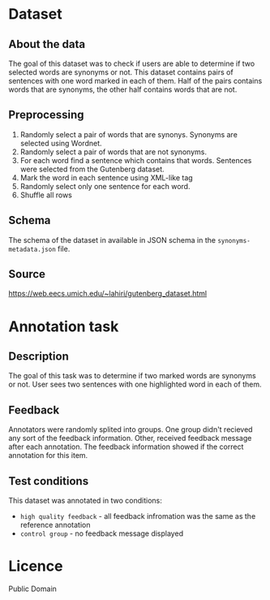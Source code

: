 # Dataset
## About the data
The goal of this dataset was to check if users are able to determine if two selected words are synonyms or not. This dataset contains pairs of sentences with one word marked in each of them. Half of the pairs contains words that are synonyms, the other half contains words that are not.

## Preprocessing
1. Randomly select a pair of words that are synonys. Synonyms are selected using Wordnet.
2. Randomly select a pair of words that are not synonyms.
3. For each word find a sentence which contains that words. Sentences were selected from the Gutenberg dataset.
4. Mark the word in each sentence using XML-like tag
5. Randomly select only one sentence for each word.
6. Shuffle all rows

## Schema
The schema of the dataset in available in JSON schema in the `synonyms-metadata.json` file.

## Source
https://web.eecs.umich.edu/~lahiri/gutenberg_dataset.html

# Annotation task
## Description
The goal of this task was to determine if two marked words are synonyms or not. User sees two sentences with one highlighted word in each of them.

## Feedback
Annotators were randomly splited into groups. One group didn't recieved any sort of the feedback information.
Other, received feedback message after each annotation. The feedback information showed if the correct annotation for this item.

## Test conditions
This dataset was annotated in two conditions:
- `high quality feedback` - all feedback infromation was the same as the reference annotation
- `control group` - no feedback message displayed

#  Licence
Public Domain
